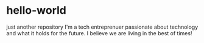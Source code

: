 # hello-world
just another repository
I'm a tech entreprenuer passionate about technology and what it holds for the future. I believe we are living in the best of times!
